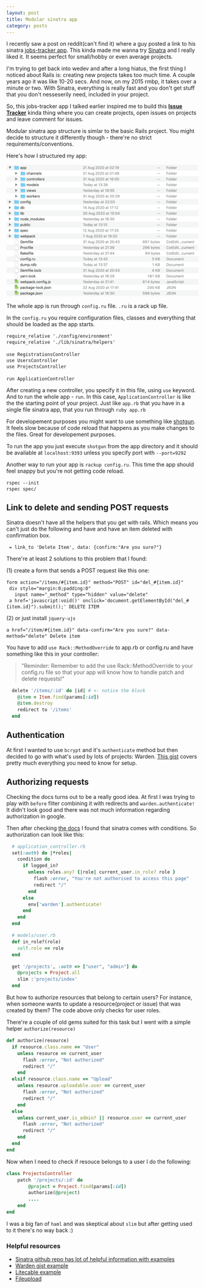 ```yaml
---
layout: post
title: Modular sinatra app
category: posts
---
```


I recently saw a post on reddit(can't find it) where a guy posted a link to his sinatra [jobs-tracker app](https://github.com/Allenfp/job-app-tracker). This kinda made me wanna try [Sinatra](http://sinatrarb.com) and I really liked it. It seems perfect for small/hobby or even average projects. 

I'm trying to get back into wedev and after a long hiatus, the first thing I noticed about Rails is: creating new projects takes too much time. A couple years ago it was like 10-20 secs. And now, on my 2015 rmbp, it takes over a minute or two. With Sinatra, everything is really fast and you don't get stuff that you don't nesseserily need, included in your project.

So, this jobs-tracker app I talked earlier inspired me to build this **[Issue Tracker](http://github.com/kirqe/puuci)** kinda thing where you can create projects, open issues on projects and leave comment for issues.

Modular sinatra app structure is simlar to the basic Rails project. You might decide to structure it differently though - there're no strict requirements/conventions.

Here's how I structured my app:

![modular sinatra app](/public/post_files/modsin.png)

The whole app is run through `config.ru` file. `.ru` is a rack up file.

In the `config.ru` you require configuration files, classes and everything that should be loaded as the app starts.

```
require_relative './config/environment'
require_relative './lib/sinatra/helpers'

use RegistrationsController
use UsersController
use ProjectsController

run ApplicationController
```

After creating a new controller, you specify it in this file, using `use` keyword. And to run the whole app - `run`. In this case, `ApplicationController` is like the the starting point of your project. Just like `app.rb` that you have in a single file sinatra app, that you run through `ruby app.rb`

For developement purposes you might want to use something like [shotgun](https://github.com/rtomayko/shotgun). It feels slow because of code reload that happens as you make changes to the files. Great for developement purposes. 

To run the app you just execute `shotgun` from the app directory and it should be available at `localhost:9393` unless you specify port with `--port=9292`

Another way to run your app is `rackup config.ru`. This time the app should feel snappy but you're not getting code reload.

```
rspec --init
rspec spec/
```


## Link to delete and sending POST requests

Sinatra doesn't have all the helpers that you get with rails. Which means you can't just do the following and have and have an item deleted with confirmation box.

```slim
 = link_to 'Delete Item', data: {confirm:"Are you sure?"}
 ```

There're at least 2 solutions to this problem that I found: 

(1) create a form that sends a POST request like this one:
 
 ```slim
 form action="/items/#{item.id}" method="POST" id="del_#{item.id}"
  div style="margin:0;padding:0"
    input name="_method" type="hidden" value="delete"
  a href='javascript:void()' onclick='document.getElementById("del_#{item.id}").submit();' DELETE ITEM
```

(2) or just install `jquery-ujs`
  
```slim 
a href="/item/#{item.id}" data-confirm="Are you sure?" data-method="delete" Delete item
```

You have to add `use Rack::MethodOverride` to app.rb or config.ru and have something like this in your controller:
>"Reminder: Remember to add the use Rack::MethodOverride to your config.ru file so that your app will know how to handle patch and delete requests!"

```ruby
  delete '/items/:id' do |id| # <- notice the block
    @item = Item.find(params[:id])
    @item.destroy
    redirect to '/items'
  end
```

## Authentication
At first I wanted to use `bcrypt` and it's `authenticate` method but then decided to go with what's used by lots of projects: Warden.
[This gist](https://gist.github.com/lukesutton/107966) covers pretty much everything you need to know for setup.

## Authorizing requests

Checking the docs turns out to be a really good idea.
At first I was trying to play with `before`  filter combining it with redirects and `warden.authenticate!` It didn't look good and there was not much information regarding authorization in google.

Then after checking [the docs](https://github.com/sinatra/sinatra#conditions) I found that sinatra comes with conditions. So authorization can look like this:

```ruby
  # application_controller.rb
  set(:auth) do |*roles|
    condition do
      if logged_in?
        unless roles.any? {|role| current_user.in_role? role }
          flash :error, "You're not authorised to access this page"
          redirect "/"
        end          
      else
        env['warden'].authenticate!
      end
    end
  end    
```

```ruby
  # models/user.rb
  def in_role?(role)
    self.role == role
  end
```

```ruby
  get '/projects', :auth => ["user", "admin"] do
    @projects = Project.all
    slim :'projects/index'
  end
```

But how to authorize resources that belong to certain users? 
For instance, when someone wants to update a resource(project or issue) that was created by them? 
The code above only checks for user roles.

There're a couple of old gems suited for this task but I went with a simple helper `authorize(resource)`

```ruby
def authorize(resource)
  if resource.class.name == "User"
    unless resource == current_user
      flash :error, "Not authorized"
      redirect "/"
    end
  elsif resource.class.name == "Upload"
    unless resource.uploadable.user == current_user
      flash :error, "Not authorized"
      redirect "/"
    end
  else
    unless current_user.is_admin? || resource.user == current_user
      flash :error, "Not authorized"
      redirect "/"
    end
  end
end
```

Now when I need to check if resouce belongs to a user I do the following:

```ruby
class ProjectsController
    patch '/projects/:id' do
        @project = Project.find(params[:id])
        authorize(@project)
        ....
    end
end
```

I was a big fan of `haml` and was skeptical about `slim` but after getting used to it there's no way back :)

### Helpful resources

- [Sinatra github repo has lot of helpful information with examples](https://github.com/sinatra/sinatra#sinatra)
- [Warden gist example](https://gist.github.com/lukesutton/107966)
- [Litecable example](https://github.com/palkan/litecable/tree/master/examples/sinatra)
- [Fileupload](https://github.com/tbuehlmann/sinatra-fileupload)

